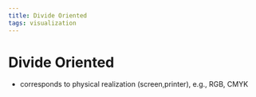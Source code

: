```yaml
---
title: Divide Oriented
tags: visualization
---
```


# Divide Oriented
- corresponds to physical realization (screen,printer), e.g., RGB, CMYK




















